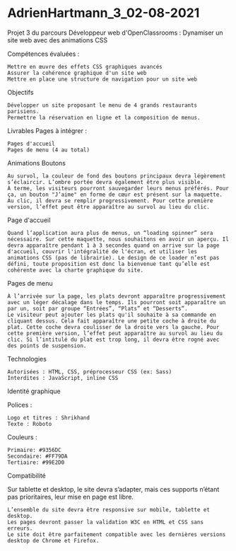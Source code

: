 # AdrienHartmann_3_02-08-2021

Projet 3 du parcours Développeur web d'OpenClassrooms : Dynamiser un site web avec des animations CSS


Compétences évaluées :

    Mettre en œuvre des effets CSS graphiques avancés
    Assurer la cohérence graphique d'un site web
    Mettre en place une structure de navigation pour un site web

Objectifs

    Développer un site proposant le menu de 4 grands restaurants parisiens.
    Permettre la réservation en ligne et la composition de menus.

Livrables
Pages à intégrer :

    Pages d'accueil
    Pages de menu (4 au total)

Animations
Boutons

    Au survol, la couleur de fond des boutons principaux devra légèrement s’éclaircir. L’ombre portée devra également être plus visible.
    À terme, les visiteurs pourront sauvegarder leurs menus préférés. Pour ça, un bouton "J’aime" en forme de cœur est présent sur la maquette. Au clic, il devra se remplir progressivement. Pour cette première version, l’effet peut être apparaître au survol au lieu du clic.

Page d'accueil

    Quand l’application aura plus de menus, un “loading spinner” sera nécessaire. Sur cette maquette, nous souhaitons en avoir un aperçu. Il devra apparaître pendant 1 à 3 secondes quand on arrive sur la page d'accueil, couvrir l'intégralité de l'écran, et utiliser les animations CSS (pas de librairie). Le design de ce loader n’est pas défini, toute proposition est donc la bienvenue tant qu’elle est cohérente avec la charte graphique du site.

Pages de menu

    À l’arrivée sur la page, les plats devront apparaître progressivement avec un léger décalage dans le temps. Ils pourront soit apparaître un par un, soit par groupe “Entrées”, “Plats” et “Desserts”.
    Le visiteur peut ajouter les plats qu'il souhaite à sa commande en cliquant dessus. Cela fait apparaître une petite coche à droite du plat. Cette coche devra coulisser de la droite vers la gauche. Pour cette première version, l’effet peut apparaître au survol au lieu du clic. Si l’intitulé du plat est trop long, il devra être rogné avec des points de suspension.

Technologies

    Autorisées : HTML, CSS, préprocesseur CSS (ex: Sass)
    Interdites : JavaScript, inline CSS

Identité graphique

Polices :

    Logo et titres : Shrikhand
    Texte : Roboto

Couleurs :

    Primaire: #9356DC
    Secondaire: #FF79DA
    Tertiaire: #99E2D0

Compatibilité

Sur tablette et desktop, le site devra s’adapter, mais ces supports n’étant pas prioritaires, leur mise en page est libre.

    L’ensemble du site devra être responsive sur mobile, tablette et desktop.
    Les pages devront passer la validation W3C en HTML et CSS sans erreurs.
    Le site doit être parfaitement compatible avec les dernières versions desktop de Chrome et Firefox.
